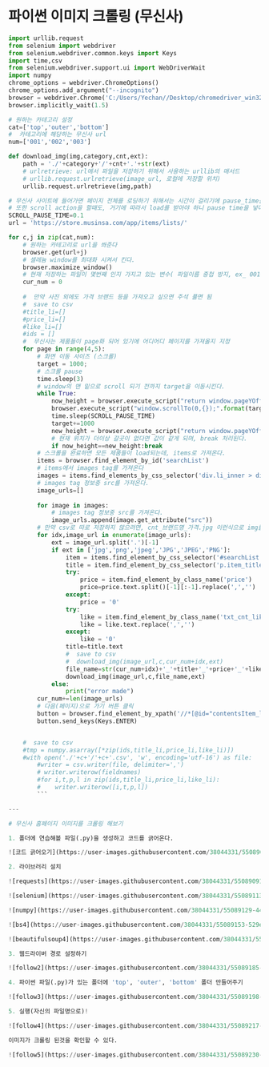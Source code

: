 # 파이썬 이미지 크롤링 (무신사)

```python
import urllib.request
from selenium import webdriver
from selenium.webdriver.common.keys import Keys 
import time,csv
from selenium.webdriver.support.ui import WebDriverWait
import numpy
chrome_options = webdriver.ChromeOptions()
chrome_options.add_argument("--incognito")
browser = webdriver.Chrome('C:/Users/Yechan//Desktop/chromedriver_win32/chromedriver.exe')
browser.implicitly_wait(1.5)

# 원하는 카테고리 설정
cat=['top','outer','bottom']
#  카테고리에 해당하는 무신사 url
num=['001','002','003']

def download_img(img,category,cnt,ext):
    path = './'+category+'/'+cnt+'.'+str(ext)
    # urlretrieve: url에서 파일을 저장하기 위해서 사용하는 urllib의 매서드
    # urllib.request.urlretrieve(image_url, 로컬에 저장할 위치)
    urllib.request.urlretrieve(img,path)

# 무신사 사이트에 들어가면 페이지 전체를 로딩하기 위해서는 시간이 걸리기에 pause_time을 설정해준다.
# 또한 scroll action을 할때도, 거기에 따라서 load를 받아야 하니 pause time을 넣어준다.
SCROLL_PAUSE_TIME=0.1  
url = 'https://store.musinsa.com/app/items/lists/'

for c,j in zip(cat,num):
    # 원하는 카테고리로 url을 쏴준다
    browser.get(url+j)
    # 셀레늄 window를 최대화 시켜서 킨다.
    browser.maximize_window()
    # 현재 저장하는 파일이 몇번째 인지 가지고 있는 변수( 파일이름 중첩 방지, ex_ 001.png 002.png )
    cur_num = 0
        
    #  만약 사진 외에도 가격 브랜드 등을 가져오고 싶으면 주석 풀면 됨
    #  save to csv
    #title_li=[]
    #price_li=[]
    #like_li=[]
    #ids = []
    #  무신사는 제품들이 page화 되어 있기에 어디어디 페이지를 가져올지 지정
    for page in range(4,5):
        # 화면 이동 사이즈 (스크롤)
        target = 1000;
        # 스크롤 pause
        time.sleep(3)
        # window의 맨 밑으로 scroll 되기 전까지 target을 이동시킨다.
        while True:
            now_height = browser.execute_script("return window.pageYOffset;")
            browser.execute_script("window.scrollTo(0,{});".format(target))
            time.sleep(SCROLL_PAUSE_TIME)
            target+=1000
            new_height = browser.execute_script("return window.pageYOffset;")
            # 현재 위치가 더이상 갈곳이 없다면 값이 같게 되며, break 처리된다.
            if now_height==new_height:break
        # 스크롤을 완료하면 모든 제품들이 load되는데, items로 가져온다.
        items = browser.find_element_by_id('searchList')
        # items에서 images tag를 가져온다
        images = items.find_elements_by_css_selector('div.li_inner > div.list_img > a > img[src]')
        # images tag 정보중 src를 가져온다.
        image_urls=[]
        
        for image in images:
            # images tag 정보중 src를 가져온다.
            image_urls.append(image.get_attribute("src"))
        # 만약 csv로 따로 저장하지 않으려면, cnt_브랜드명_가격.jpg 이런식으로 img를 저장시킨다.
        for idx,image_url in enumerate(image_urls):
            ext = image_url.split('.')[-1]
            if ext in ['jpg','png','jpeg','JPG','JPEG','PNG']:
                item = items.find_element_by_css_selector('#searchList > li:nth-child('+str(idx+1)+') > div.li_inner > div.article_info')
                title = item.find_element_by_css_selector('p.item_title > a')
                try:
                    price = item.find_element_by_class_name('price')
                    price=price.text.split()[-1][:-1].replace(',','')
                except:
                    price = '0'
                try:
                    like = item.find_element_by_class_name('txt_cnt_like')
                    like = like.text.replace(',','')
                except:
                    like = '0'
                title=title.text
                #  save to csv
                #  download_img(image_url,c,cur_num+idx,ext)
                file_name=str(cur_num+idx)+'_'+title+'_'+price+'_'+like
                download_img(image_url,c,file_name,ext)  
            else:
                print("error made")
        cur_num+=len(image_urls)
        # 다음(페이지)으로 가기 버튼 클릭
        button = browser.find_element_by_xpath('//*[@id="contentsItem_list"]/div[2]/div[5]/div/div/a['+str(page)+']')
        button.send_keys(Keys.ENTER)


    #  save to csv
    #tmp = numpy.asarray([*zip(ids,title_li,price_li,like_li)])
    #with open('./'+c+'/'+c+'.csv', 'w', encoding='utf-16') as file:
        #writer = csv.writer(file, delimiter=',')
        # writer.writerow(fieldnames)
        #for i,t,p,l in zip(ids,title_li,price_li,like_li):
        #    writer.writerow([i,t,p,l])
        ```

---

# 무신사 홈페이지 이미지를 크롤링 해보기

1. 폴더에 연습해볼 파일(.py)을 생성하고 코드를 긁어온다.

![코드 긁어오기](https://user-images.githubusercontent.com/38044331/55089058-2aaf1080-50f0-11e9-91ff-5105f73caa6f.PNG)

2. 라이브러리 설치

![requests](https://user-images.githubusercontent.com/38044331/55089091-369ad280-50f0-11e9-8c4f-02218505be30.PNG)

![selenium](https://user-images.githubusercontent.com/38044331/55089113-3ef30d80-50f0-11e9-9ef2-7c70a0240771.PNG)

![numpy](https://user-images.githubusercontent.com/38044331/55089129-44e8ee80-50f0-11e9-995a-e081edd0344f.PNG)

![bs4](https://user-images.githubusercontent.com/38044331/55089153-529e7400-50f0-11e9-913b-6190a5839106.PNG)

![beautifulsoup4](https://user-images.githubusercontent.com/38044331/55089166-57632800-50f0-11e9-97f9-0e8ea48d206d.PNG)

3. 웹드라이버 경로 설정하기

![follow2](https://user-images.githubusercontent.com/38044331/55089185-5c27dc00-50f0-11e9-9d2e-857a51f0ca3a.PNG)

4. 파이썬 파일(.py)가 있는 폴더에 'top', 'outer', 'bottom' 폴더 만들어주기

![follow3](https://user-images.githubusercontent.com/38044331/55089198-62b65380-50f0-11e9-8d38-2aac382f32c4.PNG)

5. 실행(자신의 파일명으로)!

![follow4](https://user-images.githubusercontent.com/38044331/55089217-68139e00-50f0-11e9-97fa-2b1475fad922.PNG)

이미지가 크롤링 된것을 확인할 수 있다.

![follow5](https://user-images.githubusercontent.com/38044331/55089230-6f3aac00-50f0-11e9-9b0c-437bd2d34dbf.PNG)


